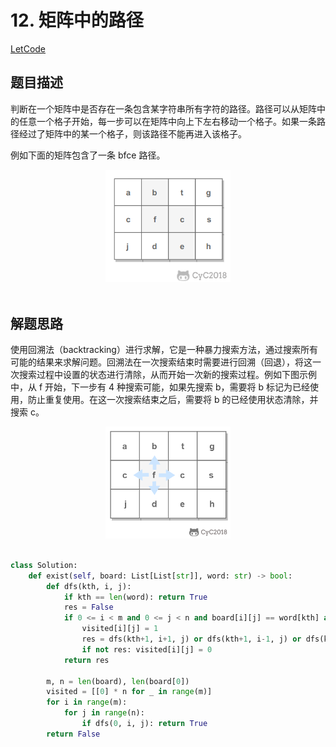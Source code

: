 
# 12. 矩阵中的路径

[LetCode]()

## 题目描述

判断在一个矩阵中是否存在一条包含某字符串所有字符的路径。路径可以从矩阵中的任意一个格子开始，每一步可以在矩阵中向上下左右移动一个格子。如果一条路径经过了矩阵中的某一个格子，则该路径不能再进入该格子。

例如下面的矩阵包含了一条 bfce 路径。

<div align="center"> <img src="pics/1db1c7ea-0443-478b-8df9-7e33b1336cc4.png" width="200px"> </div><br>

## 解题思路

使用回溯法（backtracking）进行求解，它是一种暴力搜索方法，通过搜索所有可能的结果来求解问题。回溯法在一次搜索结束时需要进行回溯（回退），将这一次搜索过程中设置的状态进行清除，从而开始一次新的搜索过程。例如下图示例中，从 f 开始，下一步有 4 种搜索可能，如果先搜索 b，需要将 b 标记为已经使用，防止重复使用。在这一次搜索结束之后，需要将 b 的已经使用状态清除，并搜索 c。

<div align="center"> <img src="pics/dc964b86-7a08-4bde-a3d9-e6ddceb29f98.png" width="200px"> </div><br>


```python
class Solution:
    def exist(self, board: List[List[str]], word: str) -> bool:
        def dfs(kth, i, j):
            if kth == len(word): return True
            res = False
            if 0 <= i < m and 0 <= j < n and board[i][j] == word[kth] and not visited[i][j]:
                visited[i][j] = 1
                res = dfs(kth+1, i+1, j) or dfs(kth+1, i-1, j) or dfs(kth+1, i, j+1) or dfs(kth+1, i,j-1)
                if not res: visited[i][j] = 0
            return res
        
        m, n = len(board), len(board[0])       
        visited = [[0] * n for _ in range(m)]
        for i in range(m):
            for j in range(n):
                if dfs(0, i, j): return True
        return False
```
